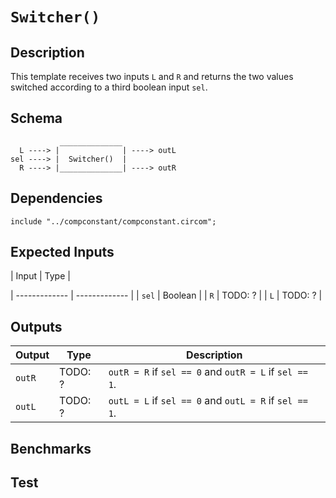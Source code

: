 # `Switcher()` 

## Description

This template receives two inputs `L` and `R` and returns the two values switched according to a third boolean input `sel`. 

## Schema

```
           ______________ 
  L ----> |              | ----> outL
sel ----> |  Switcher()  | 
  R ----> |______________| ----> outR    
```

## Dependencies

```
include "../compconstant/compconstant.circom";
```

## Expected Inputs

| Input         | Type           |

| ------------- | -------------  | 
| `sel`         | Boolean      |
| `R`           | TODO: ?      |
| `L`           | TODO: ?      |

## Outputs

| Output        | Type           | Description     |
| ------------- | -------------  | ----------      | 
| `outR`        | TODO: ?         | `outR = R` if `sel == 0` and `outR = L` if `sel == 1`. |
| `outL`        | TODO: ?         | `outL = L` if `sel == 0` and `outL = R` if `sel == 1`. |

## Benchmarks 

## Test